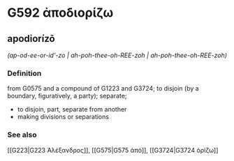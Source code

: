 # G592 ἀποδιορίζω

## apodiorízō

_(ap-od-ee-or-id'-zo | ah-poh-thee-oh-REE-zoh | ah-poh-thee-oh-REE-zoh)_

### Definition

from G0575 and a compound of G1223 and G3724; to disjoin (by a boundary, figuratively, a party); separate; 

- to disjoin, part, separate from another
- making divisions or separations

### See also

[[G223|G223 Ἀλέξανδρος]], [[G575|G575 ἀπό]], [[G3724|G3724 ὁρίζω]]
